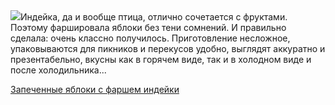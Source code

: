 <!--2025-05-25 13:35:43-->
<div class="yb">
  <div class="rss povarenok"><a href="https://www.povarenok.ru/recipes/show/182705/"><img src="https://www.povarenok.ru/data/cache/2025may/25/19/3178036_20790-640x480.jpg"></a>Индейка, да и вообще птица, отлично сочетается с фруктами. Поэтому фаршировала яблоки без тени сомнений. И правильно сделала: очень классно получилось. Приготовление несложное, упаковываются для пикников и перекусов удобно, выглядят аккуратно и презентабельно, вкусны как в горячем виде, так и в холодном виде и после холодильника... <p class="titl"><a href="https://www.povarenok.ru/recipes/show/182705/">Запеченные яблоки с фаршем индейки</a></p></div>
</div>
